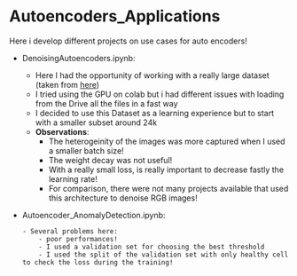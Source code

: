 # Autoencoders_Applications
Here i develop different projects on use cases for auto encoders!
- DenoisingAutoencoders.ipynb:
    - Here I had the opportunity of working with a really large dataset (taken from [here](https://www.kaggle.com/datasets/greatgamedota/ffhq-face-data-set/data]))
    - I tried using the GPU on colab but i had different issues with loading from the Drive all the files in a fast way
    - I decided to use this Dataset as a learning experience but to start with a smaller subset around 24k
    - **Observations**:
        - The heterogeinity of the images was more captured when I used a smaller batch size!
        - The weight decay was not useful!
        - With a really small loss, is really important to decrease fastly the learning rate!
        - For comparison, there were not many projects available that used this architecture to denoise RGB images!
     
- Autoencoder_AnomalyDetection.ipynb:
  
      - Several problems here:
          - poor performances!
          - I used a validation set for choosing the best threshold
          - I used the split of the validation set with only healthy cell to check the loss during the training!
